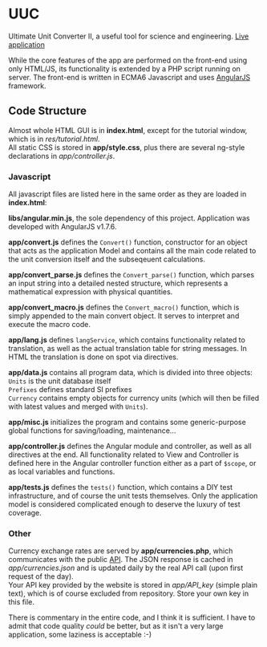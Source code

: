 # UUC
Ultimate Unit Converter II, a useful tool for science and engineering. [Live application](http://jira.zby.cz/content/UUC/)

While the core features of the app are performed on the front-end using only HTML/JS, its functionality is extended by a PHP script running on server.
The front-end is written in ECMA6 Javascript and uses [AngularJS](https://angularjs.org/) framework.

## Code Structure
Almost whole HTML GUI is in **index.html**, except for the tutorial window, which is in *res/tutorial.html*.  
All static CSS is stored in **app/style.css**, plus there are several ng-style declarations in *app/controller.js*.

### Javascript
All javascript files are listed here in the same order as they are loaded in **index.html**:

**libs/angular.min.js**, the sole dependency of this project. Application was developed with AngularJS v1.7.6.

**app/convert.js** defines the `Convert()` function, constructor for an object that acts as the application Model and contains all the main code related to the unit conversion itself and the subseqeuent calculations.

**app/convert_parse.js** defines the `Convert_parse()` function, which parses an input string into a detailed nested structure, which represents a mathematical expression with physical quantities.

**app/convert_macro.js** defines the `Convert_macro()` function, which is simply appended to the main convert object. It serves to interpret and execute the macro code.

**app/lang.js** defines `langService`, which contains functionality related to translation, as well as the actual translation table for string messages.
In HTML the translation is done on spot via directives.

**app/data.js** contains all program data, which is divided into three objects:  
`Units` is the unit database itself  
`Prefixes` defines standard SI prefixes  
`Currency` contains empty objects for currency units (which will then be filled with latest values and merged with `Units`).

**app/misc.js** initializes the program and contains some generic-purpose global functions for saving/loading, maintenance...

**app/controller.js** defines the Angular module and controller, as well as all directives at the end.
All functionality related to View and Controller is defined here in the Angular controller function either as a part of `$scope`, or as local variables and functions.

**app/tests.js** defines the `tests()` function, which contains a DIY test infrastructure, and of course the unit tests themselves.
Only the application model is considered complicated enough to deserve the luxury of test coverage.

### Other

Currency exchange rates are served by **app/currencies.php**, which communicates with the public [API](https://fixer.io/).
The JSON response is cached in *app/currencies.json* and is updated daily by the real API call (upon first request of the day).  
Your API key provided by the website is stored in *app/API_key* (simple plain text), which is of course excluded from repository. Store your own key in this file.

There is commentary in the entire code, and I think it is sufficient. I have to admit that code quality *could* be better, but as it isn't a very large application, some laziness is acceptable :-)
